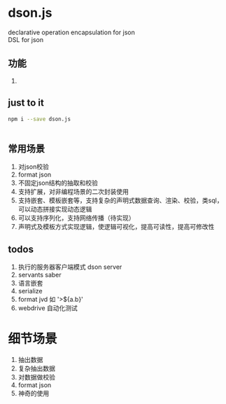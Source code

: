 # dson.js
declarative operation encapsulation for json  
DSL for json

## 功能
1. 

## just to it
```bash
npm i --save dson.js
```
```js


```

## 常用场景
1. 对json校验
2. format json
3. 不固定json结构的抽取和校验
4. 支持扩展，对非编程场景的二次封装使用
5. 支持嵌套、模板嵌套等，支持复杂的声明式数据查询、渲染、校验，类sql，可以动态拼接实现动态逻辑
6. 可以支持序列化，支持网络传播（待实现）
7. 声明式及模板方式实现逻辑，使逻辑可视化，提高可读性，提高可修改性


## todos
1. 执行的服务器客户端模式 dson server
2. servants   saber
3. 语言嵌套
4. serialize
5. format jvd  如 '>${a.b}'
6. webdrive 自动化测试


# 细节场景
1. 抽出数据
2. 复杂抽出数据
3. 对数据做校验
4. format json
5. 神奇的使用



